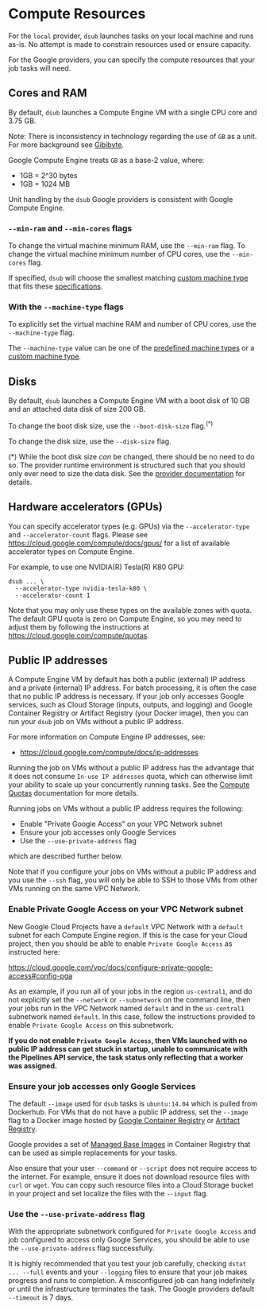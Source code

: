# Compute Resources

For the `local` provider, `dsub` launches tasks on your local machine and runs
as-is. No attempt is made to constrain resources used or ensure capacity.

For the Google providers, you can specify the compute
resources that your job tasks will need.

## Cores and RAM

By default, `dsub` launches a Compute Engine VM with a single CPU core and
3.75 GB.

Note: There is inconsistency in technology regarding the use of `GB` as a unit.
For more background see [Gibibyte](https://en.wikipedia.org/wiki/Gibibyte).

Google Compute Engine treats `GB` as a base-2 value, where:

- 1GB = 2^30 bytes
- 1GB = 1024 MB

Unit handling by the `dsub` Google providers is consistent
with Google Compute Engine.

### `--min-ram` and `--min-cores` flags

To change the virtual machine minimum RAM, use the `--min-ram` flag.
To change the virtual machine minimum number of CPU cores, use the `--min-cores` flag.

If specified, `dsub` will choose the smallest matching
[custom machine type](https://cloud.google.com/compute/docs/machine-types#custom_machine_types)
that fits these
[specifications](https://cloud.google.com/compute/docs/instances/creating-instance-with-custom-machine-type#specifications).

### With the `--machine-type` flags

To explicitly set the virtual machine RAM and number of CPU cores, use the
`--machine-type` flag.

The `--machine-type` value can be one of the
[predefined machine types](https://cloud.google.com/compute/docs/machine-types#predefined_machine_types)
or a
[custom machine type](https://cloud.google.com/compute/docs/machine-types#custom_machine_types).

## Disks

By default, `dsub` launches a Compute Engine VM with a boot disk of 10 GB and an
attached data disk of size 200 GB.

To change the boot disk size, use the `--boot-disk-size` flag.<sup>(\*)</sup>

To change the disk size, use the `--disk-size` flag.

(\*) While the boot disk size *can* be changed, there should be no need to do
so. The provider runtime environment is structured such that you should
only ever need to size the data disk. See the
[provider documentation](providers/README.md) for details.

## Hardware accelerators (GPUs)

You can specify accelerator types (e.g. GPUs) via the `--accelerator-type`
and `--accelerator-count` flags. Please see
https://cloud.google.com/compute/docs/gpus/ for a list of available accelerator
types on Compute Engine.

For example, to use one NVIDIA(R) Tesla(R) K80 GPU:

```
dsub ... \
  --accelerator-type nvidia-tesla-k80 \
  --accelerator-count 1
```

Note that you may only use these types on the
available zones with quota. The default GPU quota is zero on Compute Engine, so
you may need to adjust them by following the instructions at
https://cloud.google.com/compute/quotas.

## Public IP addresses

A Compute Engine VM by default has both a public (external) IP address and a
private (internal) IP address. For batch processing, it is often the case that
no public IP address is necessary. If your job only accesses Google services,
such as Cloud Storage (inputs, outputs, and logging) and Google Container
Registry or Artifact Registry (your Docker image), then you can run your `dsub`
job on VMs without a public IP address.

For more information on Compute Engine IP addresses, see:

- https://cloud.google.com/compute/docs/ip-addresses

Running the job on VMs without a public IP address has the advantage that it
does not consume `In-use IP addresses` quota, which can otherwise limit your
ability to scale up your concurrently running tasks.
See the [Compute Quotas](https://github.com/DataBiosphere/dsub/blob/main/docs/compute_quotas.md)
documentation for more details.

Running jobs on VMs without a public IP address requires the following:

- Enable "Private Google Access" on your VPC Network subnet
- Ensure your job accesses only Google Services
- Use the `--use-private-address` flag

which are described further below.

Note that if you configure your jobs on VMs without a public IP address and you
use the `--ssh` flag, you will only be able to SSH to those VMs from other VMs
running on the same VPC Network.

### Enable Private Google Access on your VPC Network subnet

New Google Cloud Projects have a `default` VPC Network with a `default`
subnet for each Compute Engine region. If this is the case for your Cloud
project, then you should be able to enable `Private Google Access` as instructed
here:

https://cloud.google.com/vpc/docs/configure-private-google-access#config-pga

As an example, if you run all of your jobs in the region `us-central1`,
and do not explicitly set the `--network` or `--subnetwork` on the command line,
then your jobs run in the VPC Network named `default` and in the `us-central1`
subnetwork named `default`. In this case, follow the instructions provided
to enable `Private Google Access` on this subnetwork.

**If you do not enable `Private Google Access`, then VMs launched with no
public IP address can get stuck in startup, unable to communicate with
the Pipelines API service, the task status only reflecting that a worker
was assigned.**

### Ensure your job accesses only Google Services

The default `--image` used for `dsub` tasks is `ubuntu:14.04` which is pulled
from Dockerhub. For VMs that do not have a public IP address, set the `--image`
flag to a Docker image hosted by
[Google Container Registry](https://cloud.google.com/container-registry/docs) or
[Artifact Registry](https://cloud.google.com/artifact-registry/docs).

Google provides a set of
[Managed Base Images](https://cloud.google.com/container-registry/docs/managed-base-images)
in Container Registry that can be used as simple replacements for your tasks.

Also ensure that your user `--command` or `--script` does not require access
to the internet. For example, ensure it does not download resource files with
`curl` or `wget`. You can copy such resource files into a Cloud Storage
bucket in your project and set localize the files with the `--input` flag.

### Use the `--use-private-address` flag

With the appropriate subnetwork configured for `Private Google Access` and job
configured to access only Google Services, you should be able to use the
`--use-private-address` flag successfully.

It is highly recommended that you test your job carefully, checking
`dstat ... --full` events and your `--logging` files to ensure that your job
makes progress and runs to completion.
A misconfigured job can hang indefinitely or  until the infrastructure
terminates the task. The Google providers default `--timeout` is 7 days.
